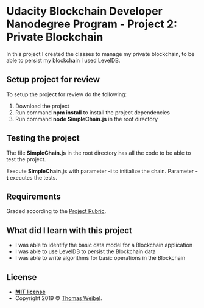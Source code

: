 # Udacity Blockchain Developer Nanodegree Program - Project 2: Private Blockchain

In this project I created the classes to manage my private blockchain, to be able to persist my blockchain I used LevelDB.

## Setup project for review

To setup the project for review do the following:
1. Download the project
2. Run command __npm install__ to install the project dependencies
3. Run command __node SimpleChain.js__ in the root directory

## Testing the project

The file __SimpleChain.js__ in the root directory has all the code to be able to test the project.

Execute __SimpleChain.js__ with parameter __-i__ to initialize the chain. Parameter __-t__ executes the tests.

## Requirements

Graded according to the [Project Rubric](https://review.udacity.com/#!/rubrics/2040/view).

## What did I learn with this project

* I was able to identify the basic data model for a Blockchain application
* I was able to use LevelDB to persist the Blockchain data
* I was able to write algorithms for basic operations in the Blockchain

## License

- **[MIT license](http://opensource.org/licenses/mit-license.php)**
- Copyright 2019 © <a href="https://github.com/thom" target="_blank">Thomas Weibel</a>.
